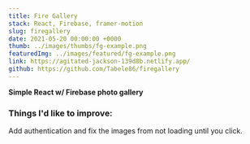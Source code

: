 ```yaml
---
title: Fire Gallery
stack: React, Firebase, framer-motion
slug: firegallery
date: 2021-05-20 00:00:00 +0000
thumb: ../images/thumbs/fg-example.png
featuredImg: ../images/featured/fg-example.png
link: https://agitated-jackson-139d8b.netlify.app/
github: https://github.com/Tabele86/firegallery
---
```


**Simple React w/ Firebase photo gallery**

### Things I'd like to improve:
Add authentication and fix the images from not loading until you click.
